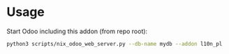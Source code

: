 # Usage

Start Odoo including this addon (from repo root):

```bash
python3 scripts/nix_odoo_web_server.py --db-name mydb --addon l10n_pl
```

